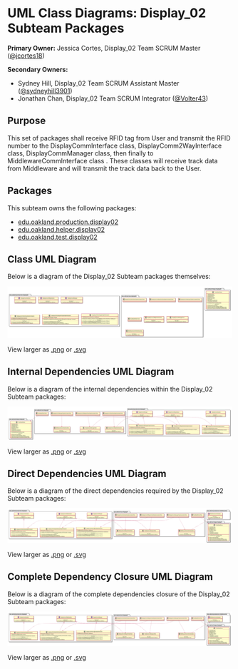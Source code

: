 # UML Class Diagrams: Display_02 Subteam Packages

**Primary Owner:** Jessica Cortes, Display_02 Team SCRUM Master ([@jcortes18](https://github.com/jcortes18/))

**Secondary Owners:**

- Sydney Hill, Display_02 Team SCRUM Assistant Master ([@sydneyhill3901](https://github.com/sydneyhill3901/))
- Jonathan Chan, Display_02 Team SCRUM Integrator ([@Volter43](https://github.com/Volter43/))

## Purpose

This set of packages shall receive RFID tag from User and transmit the RFID number to the DisplayCommInterface class, DisplayComm2WayInterface class, DisplayCommManager class, then finally to MiddlewareCommInterface class . These classes will receive track data from Middleware and will transmit the track data back to the User.

## Packages

This subteam owns the following packages:

- [edu.oakland.production.display02](production)
- [edu.oakland.helper.display02](helper)
- [edu.oakland.test.display02](test)

## Class UML Diagram

Below is a diagram of the Display_02 Subteam packages themselves:

![Display_02 Subteam packages](./Display02Packages.svg)

View larger as [.png](./Display02Packages.png) or [.svg](./Display02Packages.svg)

## Internal Dependencies UML Diagram

Below is a diagram of the internal dependencies within the Display_02 Subteam packages:

![Display_02 Subteam packages Internal Dependencies](./Display02Packages_InternalDependencies.svg)

View larger as [.png](./Display02Packages_InternalDependencies.png) or [.svg](./Display02Packages_InternalDependencies.svg)

## Direct Dependencies UML Diagram

Below is a diagram of the direct dependencies required by the Display_02 Subteam packages:

![Display_02 Subteam packages Direct Dependencies](./Display02Packages_DirectDependencies.svg)

View larger as [.png](./Display02Packages_DirectDependencies.png) or [.svg](./Display02Packages_DirectDependencies.svg)

## Complete Dependency Closure UML Diagram

Below is a diagram of the complete dependencies closure of the Display_02 Subteam packages:

![Display_02 Subteam packages Dependency Closure](./Display02Packages_Closure.svg)

View larger as [.png](./Display02Packages_Closure.png) or [.svg](./Display02Packages_Closure.svg)
